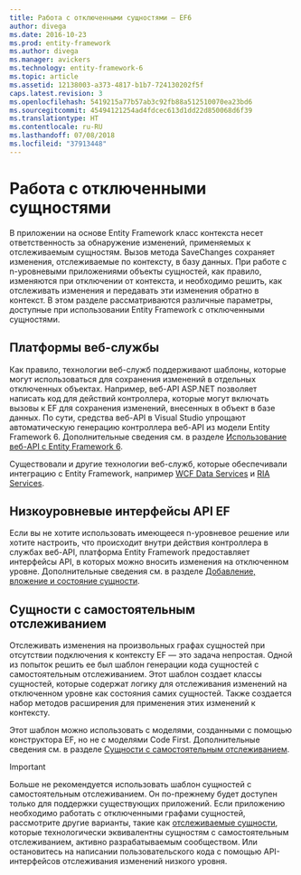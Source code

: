 ```yaml
---
title: Работа с отключенными сущностями — EF6
author: divega
ms.date: 2016-10-23
ms.prod: entity-framework
ms.author: divega
ms.manager: avickers
ms.technology: entity-framework-6
ms.topic: article
ms.assetid: 12138003-a373-4817-b1b7-724130202f5f
caps.latest.revision: 3
ms.openlocfilehash: 5419215a77b57ab3c92fb88a512510070ea23bd6
ms.sourcegitcommit: 45494121254ad4fdcec613d1dd22d850068d6f39
ms.translationtype: HT
ms.contentlocale: ru-RU
ms.lasthandoff: 07/08/2018
ms.locfileid: "37913448"
---
```

# <a name="working-with-disconnected-entities"></a>Работа с отключенными сущностями
В приложении на основе Entity Framework класс контекста несет ответственность за обнаружение изменений, применяемых к отслеживаемым сущностям. Вызов метода SaveChanges сохраняет изменения, отслеживаемые по контексту, в базу данных. При работе с n-уровневыми приложениями объекты сущностей, как правило, изменяются при отключении от контекста, и необходимо решить, как отслеживать изменения и передавать эти изменения обратно в контекст. В этом разделе рассматриваются различные параметры, доступные при использовании Entity Framework с отключенными сущностями.   

## <a name="web-service-frameworks"></a>Платформы веб-службы

Как правило, технологии веб-служб поддерживают шаблоны, которые могут использоваться для сохранения изменений в отдельных отключенных объектах. Например, веб-API ASP.NET позволяет написать код для действий контроллера, которые могут включать вызовы к EF для сохранения изменений, внесенных в объект в базе данных. По сути, средства веб-API в Visual Studio упрощают автоматическую генерацию контроллера веб-API из модели Entity Framework 6. Дополнительные сведения см. в разделе [Использование веб-API с Entity Framework 6](https://docs.microsoft.com/en-us/aspnet/web-api/overview/data/using-web-api-with-entity-framework/).   

Существовали и другие технологии веб-служб, которые обеспечивали интеграцию с Entity Framework, например [WCF Data Services](https://docs.microsoft.com/dotnet/framework/data/wcf/create-a-data-service-using-an-adonet-ef-data-wcf) и [RIA Services](https://docs.microsoft.com/en-us/previous-versions/dotnet/wcf-ria/ee707344(v=vs.91)).

## <a name="low-level-ef-apis"></a>Низкоуровневые интерфейсы API EF

Если вы не хотите использовать имеющееся n-уровневое решение или хотите настроить, что происходит внутри действия контроллера в службах веб-API, платформа Entity Framework предоставляет интерфейсы API, в которых можно вносить изменения на отключенном уровне. Дополнительные сведения см. в разделе [Добавление, вложение и состояние сущности](~/ef6/saving/change-tracking/entity-state.md).  

## <a name="self-tracking-entities"></a>Сущности с самостоятельным отслеживанием  

Отслеживать изменения на произвольных графах сущностей при отсутствии подключения к контексту EF — это задача непростая. Одной из попыток решить ее был шаблон генерации кода сущностей с самостоятельным отслеживанием. Этот шаблон создает классы сущностей, которые содержат логику для отслеживания изменений на отключенном уровне как состояния самих сущностей. Также создается набор методов расширения для применения этих изменений к контексту.

Этот шаблон можно использовать с моделями, созданными с помощью конструктора EF, но не с моделями Code First. Дополнительные сведения см. в разделе [Сущности с самостоятельным отслеживанием](self-tracking-entities/index.md).  

> [!IMPORTANT]
> Больше не рекомендуется использовать шаблон сущностей с самостоятельным отслеживанием. Он по-прежнему будет доступен только для поддержки существующих приложений. Если приложению необходимо работать с отключенными графами сущностей, рассмотрите другие варианты, такие как [отслеживаемые сущности](http://trackableentities.github.io/), которые технологически эквивалентны сущностям с самостоятельным отслеживанием, активно разрабатываемым сообществом. Или остановитесь на написании пользовательского кода с помощью API-интерфейсов отслеживания изменений низкого уровня.
